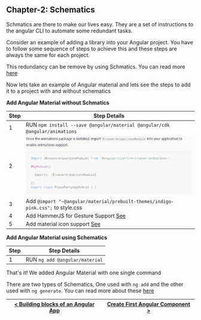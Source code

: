 ## Chapter-2: Schematics

Schmatics are there to make our lives easy. They are a set of instructions to the angular CLI to 
automate some redundant tasks.

Consider an example of adding a library into your Angular project. You have to follow some sequence of steps to achieve this and these steps are always the same for each project.

This redundancy can be remove by using Schmatics. You can read more [here](https://angular.io/guide/schematics)

Now lets take an example of Angular material and lets see the steps to add it to a project with and without schematics

**Add Angular Material without Schmatics**

| Step | Step Details                                                                                                             |
| ---- | ------------------------------------------------------------------------------------------------------------------------ |
| 1    | RUN `npm install --save @angular/material @angular/cdk @angular/animations`                                              |
| 2    | ![](../images/add-material-step-2.png)                                                                                   |
| 3    | Add `@import "~@angular/material/prebuilt-themes/indigo-pink.css";` to style.css                                         |
| 4    | Add HammerJS for Gesture Support [See](https://v7.material.angular.io/guide/getting-started#step-5-gesture-support)      |
| 5    | Add material icon support [See](https://v7.material.angular.io/guide/getting-started#step-6-optional-add-material-icons) |

**Add Angular Material using Schematics**

| Step | Step Details                   |
| ---- | ------------------------------ |
| 1    | RUN `ng add @angular/material` |

That's it! We added Angular Material with one single command

There are two types of Schematics, One used with `ng add` and the other used with `ng generate`. You can read more about these [here](https://angular.io/guide/schematics)

| [< Building blocks of an Angular App](./chapter1.md) | [Create First Angular Component >](./chapter3.md) |
| ---------------------------------------------------- | ------------------------------------------------- |



